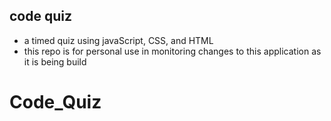 ## code quiz
* a timed quiz using javaScript, CSS, and HTML
* this repo is for personal use in monitoring changes to this application as it is being build

# Code_Quiz
